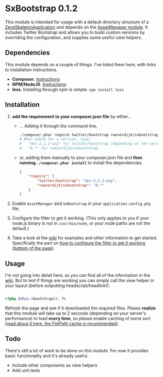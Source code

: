 # SxBootstrap 0.1.2
This module is intended for usage with a default directory structure of a
[ZendSkeletonApplication](https://github.com/zendframework/ZendSkeletonApplication/) and depends on the [AssetManager module](http://github.com/RWOverdijk/AssetManager).
It includes Twitter Bootstrap and allows you to build custom versions by overriding the configuration, and supplies some useful view helpers.

## Dependencies
This module depends on a couple of things. I've listed them here, with links to installation instructions.

* **Composer**. [Instructions](http://getcomposer.org/download/)
* **NPM/NodeJS**. [Instructions](https://github.com/joyent/node/wiki/Installing-Node.js-via-package-manager)
* **less**. Installing through npm is simple. `npm install less`

## Installation

1. **add the requirement to your composer.json file** by either...
    * ... Adding it through the command line,

        ```bash
        ./composer.phar require twitter/bootstrap rwoverdijk/sxbootstrap
        # When asked for a version, type:
        #   "dev-2.1.2-wip" for twitter/bootstrap (depending on the version you decided to use)
        #   "0.*" for rwoverdijk/sxbootstrap.
        ```
    * or, adding them manually to your composer.json file and **then running `./composer.phar install`** to install the dependencies

        ```json
        {
            "require": {
                "twitter/bootstrap": "dev-2.1.2-wip",
                "rwoverdijk/sxbootstrap": "0.*"
            }
        }
        ```

2. Enable `AssetManager` and `SxBootstrap` in your `application.config.php` file.

3. Configure the filter to get it working. (This only applies to you if your node.js binary is not in `/usr/bin/node`,
or your node paths are not the default.)

4. Take a look at the [wiki](https://github.com/RWOverdijk/SxBootstrap/wiki) for examples and other information to get started.
Specifically the part on [how to configure the filter to get it working (bottom of the page)](https://github.com/RWOverdijk/SxBootstrap/wiki/Configuration-options)

## Usage
I'm not going into detail here, as you can find all of the information in the [wiki](https://github.com/RWOverdijk/SxBootstrap/wiki). But to test if
things are working you can simply call the view helper in your layout (before outputting headscript/headlink!):

```php

<?php $this->bootstrap(); ?>

```

Refresh the page and see if it downloaded the required files. Please **realize** that this module
will take up to 2 seconds (depending on your server's performance) to load **every time**,
so please enable caching of some sort [(read about it here, the FilePath cache is recommended)](https://github.com/RWOverdijk/AssetManager/wiki/Caching).

## Todo
There's still a lot of work to be done on this module.
For now it provides basic functionality and it's already useful.

* Include other components as view helpers
* Add unit tests
